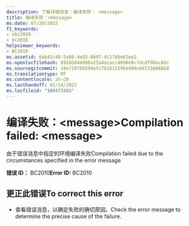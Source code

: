```yaml
---
description: 了解详细信息：编译失败： <message>
title: 编译失败：<message>
ms.date: 07/20/2015
f1_keywords:
- vbc2010
- bc2010
helpviewer_keywords:
- BC2010
ms.assetid: 6ab41c48-5a80-4e83-8b97-dc27dbe61ee2
ms.openlocfilehash: 6926b044986a15a4acacc4098e8c7dcdf90ac8dc
ms.sourcegitcommit: 10e719780594efc781b15295e499c66f316068b8
ms.translationtype: MT
ms.contentlocale: zh-CN
ms.lasthandoff: 02/14/2021
ms.locfileid: "100473393"
---
```

# <a name="compilation-failed-message"></a><span data-ttu-id="7cd41-103">编译失败：\<message></span><span class="sxs-lookup"><span data-stu-id="7cd41-103">Compilation failed: \<message></span></span>

<span data-ttu-id="7cd41-104">由于错误消息中指定的环境编译失败</span><span class="sxs-lookup"><span data-stu-id="7cd41-104">Compilation failed due to the circumstances specified in the error message</span></span>  
  
 <span data-ttu-id="7cd41-105">**错误 ID：** BC2010</span><span class="sxs-lookup"><span data-stu-id="7cd41-105">**Error ID:** BC2010</span></span>  
  
## <a name="to-correct-this-error"></a><span data-ttu-id="7cd41-106">更正此错误</span><span class="sxs-lookup"><span data-stu-id="7cd41-106">To correct this error</span></span>  
  
- <span data-ttu-id="7cd41-107">查看错误消息，以确定失败的确切原因。</span><span class="sxs-lookup"><span data-stu-id="7cd41-107">Check the error message to determine the precise cause of the failure.</span></span>  
